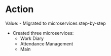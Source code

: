 # Action

Value: - Migrated to microservices step-by-step
  - Created three microservices:
    - Work Diary
    - Attendance Management
    - Main